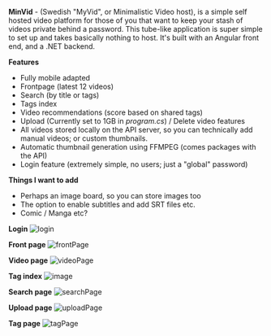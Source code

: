 **MinVid** - (Swedish "MyVid", or Minimalistic Video host), is a simple self hosted video platform for those of you that want to keep your stash of videos private behind a password. 
This tube-like application is super simple to set up and takes basically nothing to host. It's built with an Angular front end, and a .NET backend.

**Features**
- Fully mobile adapted
- Frontpage (latest 12 videos)
- Search (by title or tags)
- Tags index
- Video recommendations (score based on shared tags)
- Upload (Currently set to 1GB in _program.cs_) / Delete video features
- All videos stored locally on the API server, so you can technically add manual videos; or custom thumbnails.
- Automatic thumbnail generation using FFMPEG (comes packages with the API)
- Login feature (extremely simple, no users; just a "global" password)

**Things I want to add**
- Perhaps an image board, so you can store images too
- The option to enable subtitles and add SRT files etc.
- Comic / Manga etc?

**Login**
![login](https://github.com/user-attachments/assets/3bc42560-02be-441a-a01a-be9784a3479f)

**Front page**
![frontPage](https://github.com/user-attachments/assets/3abbef3e-467e-47ce-a4ae-5e8b3443c4b7)

**Video page**
![videoPage](https://github.com/user-attachments/assets/006988b2-5585-4f98-82be-571852c7383a)

**Tag index**
![image](https://github.com/user-attachments/assets/54f1693a-a84c-48ff-8c7d-13c655aff0f3)

**Search page**
![searchPage](https://github.com/user-attachments/assets/ba3cfae4-b0bc-4ddc-a018-b45e0329308c)

**Upload page**
![uploadPage](https://github.com/user-attachments/assets/6418b90c-a4b7-418b-a014-3c16508a3a9b)

**Tag page**
![tagPage](https://github.com/user-attachments/assets/9e615edf-4d5a-4f03-a139-f9e04ece0431)
